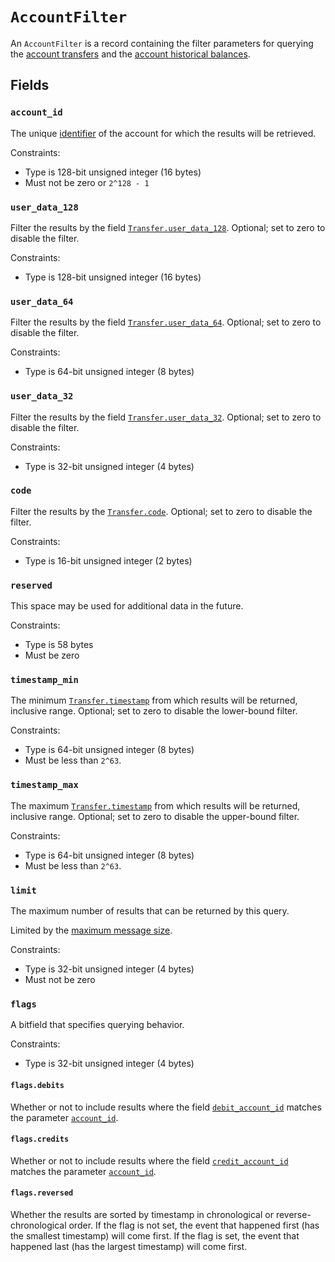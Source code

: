 # `AccountFilter`

An `AccountFilter` is a record containing the filter parameters for querying
the [account transfers](./requests/get_account_transfers.md)
and the [account historical balances](./requests/get_account_balances.md).

## Fields

### `account_id`

The unique [identifier](account.md#id) of the account for which the results will be retrieved.

Constraints:

- Type is 128-bit unsigned integer (16 bytes)
- Must not be zero or `2^128 - 1`

### `user_data_128`

Filter the results by the field [`Transfer.user_data_128`](transfer.md#user_data_128).
Optional; set to zero to disable the filter.

Constraints:

- Type is 128-bit unsigned integer (16 bytes)

### `user_data_64`

Filter the results by the field [`Transfer.user_data_64`](transfer.md#user_data_64).
Optional; set to zero to disable the filter.

Constraints:

- Type is 64-bit unsigned integer (8 bytes)

### `user_data_32`

Filter the results by the field [`Transfer.user_data_32`](transfer.md#user_data_32).
Optional; set to zero to disable the filter.

Constraints:

- Type is 32-bit unsigned integer (4 bytes)

### `code`

Filter the results by the [`Transfer.code`](transfer.md#code).
Optional; set to zero to disable the filter.

Constraints:

- Type is 16-bit unsigned integer (2 bytes)

### `reserved`

This space may be used for additional data in the future.

Constraints:

- Type is 58 bytes
- Must be zero

### `timestamp_min`

The minimum [`Transfer.timestamp`](transfer.md#timestamp) from which results will be returned, inclusive range.
Optional; set to zero to disable the lower-bound filter.

Constraints:

- Type is 64-bit unsigned integer (8 bytes)
- Must be less than `2^63`.

### `timestamp_max`

The maximum [`Transfer.timestamp`](transfer.md#timestamp) from which results will be returned, inclusive range.
Optional; set to zero to disable the upper-bound filter.

Constraints:

- Type is 64-bit unsigned integer (8 bytes)
- Must be less than `2^63`.

### `limit`

The maximum number of results that can be returned by this query.

Limited by the [maximum message size](../coding/requests.md#batching-events).

Constraints:

- Type is 32-bit unsigned integer (4 bytes)
- Must not be zero

### `flags`

A bitfield that specifies querying behavior.

Constraints:

- Type is 32-bit unsigned integer (4 bytes)

#### `flags.debits`

Whether or not to include results where the field [`debit_account_id`](transfer.md#debit_account_id)
matches the parameter [`account_id`](#account_id).

#### `flags.credits`

Whether or not to include results where the field [`credit_account_id`](transfer.md#credit_account_id)
matches the parameter [`account_id`](#account_id).

#### `flags.reversed`

Whether the results are sorted by timestamp in chronological or reverse-chronological order. If the
flag is not set, the event that happened first (has the smallest timestamp) will come first. If the
flag is set, the event that happened last (has the largest timestamp) will come first.
